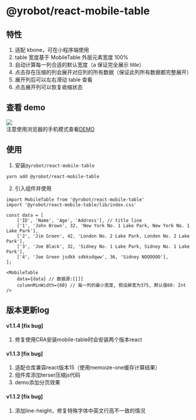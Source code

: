# @yrobot/react-mobile-table

## 特性

1. 适配 kbone，可在小程序端使用
2. table 宽度基于 MobileTable 外层元素宽度 100%
3. 自动计算每一列合适的默认宽度（a 保证完全展示 title）
4. 点击存在压缩的列会展开对应列的所有数据（保证此列所有数据都完整展开）
5. 展开列后可以左右滑动 table 查看
6. 点击展开列可以恢复收缩状态

## 查看 demo

![](https://tva1.sinaimg.cn/large/007S8ZIlly1gfn15t5e25g30cg0qodly.gif)  
注意使用浏览器的手机模式查看[DEMO](https://yrobot.github.io/react-mobile-table/demo/dist)

## 使用

1. 安装`@yrobot/react-mobile-table`

```
yarn add @yrobot/react-mobile-table
```

2. 引入组件并使用

```
import MobileTable from '@yrobot/react-mobile-table'
import '@yrobot/react-mobile-table/lib/index.css'

const data = [
	['ID', 'Name', 'Age', 'Address'], // title line
	['1', 'John Brown', 32, 'New York No. 1 Lake Park, New York No. 1 Lake Park'],
	['2', 'Jim Green', 42, 'London No. 2 Lake Park, London No. 2 Lake Park'],
	['3', 'Joe Black', 32, 'Sidney No. 1 Lake Park, Sidney No. 1 Lake Park'],
	['4', 'Joe Green jsdkk sdkksdqww', 36, 'Sidney NOOOOOO'],
];

<MobileTable
	data={data} // 数据源:[[]]
	columnMinWidth={60} // 每一列的最小宽度, 假设屏宽为375, 默认值60: Int
/>

```

## 版本更新log
#### v1.1.4 [fix bug]
1. 修复使用CRA安装mobile-table时会安装两个版本react

#### v1.1.3 [fix bug]
1. 适配仓库兼容react版本15（使用memoize-one缓存计算结果）  
2. 组件库添加terser压缩js代码  
3. demo添加分页效果

#### v1.1.2 [fix bug]
1. 添加line-height，修复特殊字体中英文行高不一致的情况